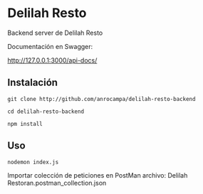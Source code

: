 # Delilah Resto

Backend server de Delilah Resto

Documentación en Swagger:

http://127.0.0.1:3000/api-docs/

## Instalación

```console
git clone http://github.com/anrocampa/delilah-resto-backend

cd delilah-resto-backend

npm install
```

## Uso

```console
nodemon index.js
```


Importar colección de peticiones en PostMan
archivo: Delilah Restoran.postman_collection.json

